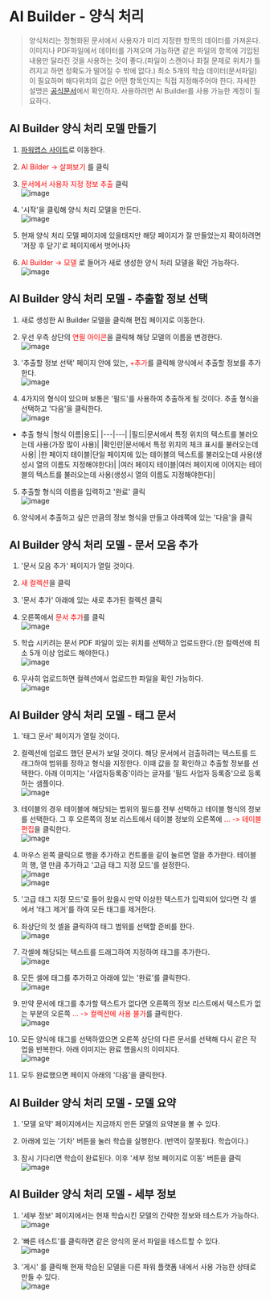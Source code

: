 # AI Builder - 양식 처리
> 양식처리는 정형화된 문서에서 사용자가 미리 지정한 항목의 데이터를 가져온다. 이미지나 PDF파일에서 데이터를 가져오며 가능하면 같은 파일의 항목에 기입된 내용만 달라진 것을 사용하는 것이 좋다.(파일이 스캔이나 화질 문제로 위치가 틀려지고 하면 정확도가 떨어질 수 밖에 없다.) 최소 5개의 학습 데이터(문서파일)이 필요하며 해다위치의 값은 어떤 항목인지는 직접 지정해주어야 한다. 자세한 설명은 [공식문서](https://docs.microsoft.com/ko-kr/ai-builder/form-processing-model-overview)에서 확인하자. 사용하려면 AI Builder를 사용 가능한 계정이 필요하다.



## AI Builder 양식 처리 모델 만들기

1. [파워앱스 사이트](https://make.powerapps.com/)로 이동한다.

2. <span style="color:red">AI Bilder -> 살펴보기</span> 를 클릭

3. <span style="color:red">문서에서 사용자 지정 정보 추출</span> 클릭<br>![image](https://user-images.githubusercontent.com/39551265/158506984-0a5b44ac-f225-4feb-bf75-6191b9ac570b.png)<br>

4. '시작'을 클릯해 양식 처리 모델을 만든다.<br>![image](https://user-images.githubusercontent.com/39551265/158507348-eaebbe29-c3f4-4c40-b458-c138648dace9.png)<br>

5. 현재 양식 처리 모델 페이지에 있을태지만 해당 페이지가 잘 만들었는지 확이하려면 '저장 후 닫기'로 페이지에서 벗어나자

6. <span style="color:red">AI Builder -> 모델</span> 로 들어가 새로 생성한 양식 처리 모델을 확인 가능하다.<br>![image](https://user-images.githubusercontent.com/39551265/158507745-aa413308-33c5-4ce1-9c84-c37da4da1bae.png)<br>


## AI Builder 양식 처리 모델 - 추출할 정보 선택

1. 새로 생성한 AI Builder 모델을 클릭해 편집 페이지로 이동한다.

2. 우선 우측 상단의 <span style="color:red">연필 아이콘</span>을 클릭해 해당 모델의 이름을 변경한다.<br>![image](https://user-images.githubusercontent.com/39551265/158518286-1b85c298-3525-4f7a-b4ad-9ee190fa4eb0.png)<br>

3. '추출할 정보 선택' 페이지 안에 있는, <span style="color:red">+추가</span>를 클릭해 양식에서 추출할 정보를 추가한다.<br>![image](https://user-images.githubusercontent.com/39551265/158518468-cf20bae4-9f60-4f92-8b39-11bdc31ee8d1.png)<br>

4. 4가지의 형식이 있으며 보통은 '필드'를 사용하여 추출하게 될 것이다. 추출 형식을 선택하고 '다음'을 클릭한다.<br>![image](https://user-images.githubusercontent.com/39551265/158518778-889a9d3f-5074-4809-85f3-b5e30ae4701a.png)<br>

* 추출 형식
    |형식 이름|용도|
    |---|---|
    |필드|문서에서 특정 위치의 텍스트를 불러오는데 사용(가장 많이 사용)|
    |확인란|문서에서 특정 위치의 체크 표시를 불러오는데 사용|
    |한 페이지 테이블|단일 페이지에 있는 테이블의 텍스트를 불러오는데 사용(생성시 열의 이름도 지정해야한다)|
    |여러 페이지 테이블|여러 페이지에 이어지는 테이블의 텍스트를 불러오는데 사용(생성시 열의 이름도 지정해야한다)|


5. 추출할 형식의 이름을 입력하고 '완료' 클릭<br>![image](https://user-images.githubusercontent.com/39551265/158520364-a06b8ac3-6b6a-4816-9167-301d36ad8e6b.png)<br>

6. 양식에서 추출하고 싶은 만큼의 정보 형식을 만들고 아래쪽에 있는 '다음'을 클릭


## AI Builder 양식 처리 모델 - 문서 모음 추가

1. '문서 모음 추가' 페이지가 열릴 것이다.

2. <span style="color:red">새 컬렉션</span>을 클릭

3. '문서 추가' 아래에 있는 새로 추가된 컬렉션 클릭

4. 오른쪽에서 <span style="color:red">문서 추가</span>를 클릭 <br>![image](https://user-images.githubusercontent.com/39551265/158521577-3c1cfec9-f541-4951-af59-330ad85ad72f.png)<br>

5. 학습 시키려는 문서 PDF 파일이 있는 위치를 선택하고 업로드한다.(한 컬렉션에 최소 5개 이상 업로드 해야한다.)<br>![image](https://user-images.githubusercontent.com/39551265/158521705-68ff775d-2f49-4557-a3ce-15fd02d59926.png)<br>

6. 무사히 업로드하면 컬렉션에서 업로드한 파일을 확인 가능하다.<br>![image](https://user-images.githubusercontent.com/39551265/158522010-6a649240-1ea9-4926-9220-d3f5d7ef3ac5.png)<br>

## AI Builder 양식 처리 모델 - 태그 문서

1. '태그 문서' 페이지가 열릴 것이다.

2. 컬렉션에 업로드 했던 문서가 보일 것이다. 해당 문서에서 검출하려는 텍스트를 드래그하여 범위를 정하고 형식을 지정한다. 이때 값을 잘 확인하고 추출할 정보를 선택한다. 아래 이미지는 '사업자등록증'이라는 글자를 '필드 사업자 등록증'으로 등록하는 샘플이다.<br>![image](https://user-images.githubusercontent.com/39551265/158524089-e24f3ea9-8344-4ebe-b702-cd313d367569.png)<br>

3. 테이블의 경우 테이블에 해당되는 범위의 필드를 전부 선택하고 테이블 형식의 정보를 선택한다. 그 후 오른쪽의 정보 리스트에서 테이블 정보의 오른쪽에 <span style="color:red">... -> 테이블 편집</span>을 클릭한다.<br>![image](https://user-images.githubusercontent.com/39551265/158524550-2bc5df69-d33c-414c-ad4c-7596084f10cd.png)<br>


4. 마우스 왼쪽 클릭으로 행을 추가하고 컨트롤을 같이 눌르면 열을 추가한다. 테이블의 행, 열 만큼 추가하고 '고급 태그 지정 모드'를 설정한다.<br>![image](https://user-images.githubusercontent.com/39551265/158525111-9277ed69-7918-4489-baf8-171650b8c009.png)<br>![image](https://user-images.githubusercontent.com/39551265/158525426-e279d912-4e5f-4917-9889-a6964e041a58.png)


5. '고급 태그 지정 모드'로 들어 왔을시 만약 이상한 텍스트가 입력되어 있다면 각 셀에서 '태그 제거'를 하여 모든 태그를 제거한다.

6. 좌상단의 첫 셀을 클릭하여 태그 범위를 선택할 준비를 한다.<br>![image](https://user-images.githubusercontent.com/39551265/158526678-0913e5be-6436-4f81-b7b1-c8c37530534a.png)<br>

7. 각셀에 해당되는 텍스트를 드래그하여 지정하여 태그를 추가한다.<br>![image](https://user-images.githubusercontent.com/39551265/158526877-050a1cd8-204b-49ec-8320-ffd7393318e0.png)<br>

8. 모든 셀에 태그를 추가하고 아래에 있는 '완료'를 클릭한다.<br>![image](https://user-images.githubusercontent.com/39551265/158527047-03061cd7-9821-4568-b4f4-02452b09a8f9.png)<br>

9. 만약 문서에 태그를 추가할 텍스트가 없다면 오른쪽의 정보 리스트에서 텍스트가 없는 부분의 오른쪽 <span style="color:red">
... -> 컬렉션에 사용 불가</span>를 클릭한다.<br>![image](https://user-images.githubusercontent.com/39551265/158527586-75f0fafc-93e3-4444-bf95-1c63aded9fc9.png)<br>

10. 모든 양식에 태그를 선택하였으면 오른쪽 상단의 다른 문서를 선택해 다시 같은 작업을 반복한다. 아래 이미지는 완료 했을시의 이미지다.<br>![image](https://user-images.githubusercontent.com/39551265/158527290-334ecaaa-f8ca-479c-8641-9cd671563910.png)<br>

11. 모두 완료했으면 페이지 아래의 '다음'을 클릭한다.

## AI Builder 양식 처리 모델 - 모델 요약

1. '모델 요약' 페이지에서는 지금까지 만든 모델의 요약본을 볼 수 있다.

2. 아래에 있는 '기차' 버튼을 눌러 학습을 실행한다. (번역이 잘못됬다. 학습이다.)

3. 잠시 기다리면 학습이 완료된다. 이후 '세부 정보 페이지로 이동' 버튼을 클릭<br>![image](https://user-images.githubusercontent.com/39551265/158528035-43a385ef-775a-49f0-9d6a-1b16a9f2242e.png)<br>

## AI Builder 양식 처리 모델 - 세부 정보

1. '세부 정보' 페이지에서는 현재 학습시킨 모델의 간략한 정보와 테스트가 가능하다.<br>![image](https://user-images.githubusercontent.com/39551265/158528399-4b0bffae-771d-48c0-a3aa-ca497553aeb5.png)<br>

2. '빠른 테스트'를 클릭하면 같은 양식의 문서 파일을 테스트할 수 있다.<br>![image](https://user-images.githubusercontent.com/39551265/158528549-371a6d8e-1765-4d0e-a109-2e9ce8334880.png)<br>

3. '게시' 를 클릭해 현재 학습된 모델을 다른 파워 플랫폼 내에서 사용 가능한 상태로 만들 수 있다.<br>![image](https://user-images.githubusercontent.com/39551265/158529009-b8a4138c-28b3-46ff-a6f0-07d1c0bd6dbb.png)<br>
